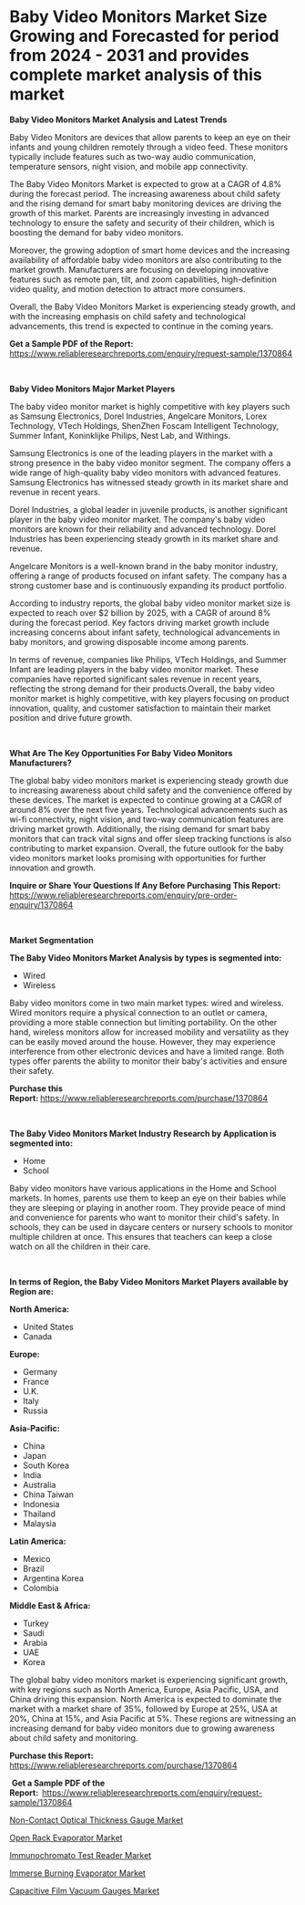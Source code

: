 <p><h1>Baby Video Monitors Market Size Growing and Forecasted for period from 2024 - 2031 and provides complete market analysis of this market</h1></p><p><strong>Baby Video Monitors Market Analysis and Latest Trends</strong></p>
<p><p>Baby Video Monitors are devices that allow parents to keep an eye on their infants and young children remotely through a video feed. These monitors typically include features such as two-way audio communication, temperature sensors, night vision, and mobile app connectivity.</p><p>The Baby Video Monitors Market is expected to grow at a CAGR of 4.8% during the forecast period. The increasing awareness about child safety and the rising demand for smart baby monitoring devices are driving the growth of this market. Parents are increasingly investing in advanced technology to ensure the safety and security of their children, which is boosting the demand for baby video monitors.</p><p>Moreover, the growing adoption of smart home devices and the increasing availability of affordable baby video monitors are also contributing to the market growth. Manufacturers are focusing on developing innovative features such as remote pan, tilt, and zoom capabilities, high-definition video quality, and motion detection to attract more consumers.</p><p>Overall, the Baby Video Monitors Market is experiencing steady growth, and with the increasing emphasis on child safety and technological advancements, this trend is expected to continue in the coming years.</p></p>
<p><strong>Get a Sample PDF of the Report:&nbsp;</strong> <a href="https://www.reliableresearchreports.com/enquiry/request-sample/1370864">https://www.reliableresearchreports.com/enquiry/request-sample/1370864</a></p>
<p>&nbsp;</p>
<p><strong>Baby Video Monitors Major Market Players</strong></p>
<p><p>The baby video monitor market is highly competitive with key players such as Samsung Electronics, Dorel Industries, Angelcare Monitors, Lorex Technology, VTech Holdings, ShenZhen Foscam Intelligent Technology, Summer Infant, Koninklijke Philips, Nest Lab, and Withings. </p><p>Samsung Electronics is one of the leading players in the market with a strong presence in the baby video monitor segment. The company offers a wide range of high-quality baby video monitors with advanced features. Samsung Electronics has witnessed steady growth in its market share and revenue in recent years.</p><p>Dorel Industries, a global leader in juvenile products, is another significant player in the baby video monitor market. The company's baby video monitors are known for their reliability and advanced technology. Dorel Industries has been experiencing steady growth in its market share and revenue.</p><p>Angelcare Monitors is a well-known brand in the baby monitor industry, offering a range of products focused on infant safety. The company has a strong customer base and is continuously expanding its product portfolio.</p><p>According to industry reports, the global baby video monitor market size is expected to reach over $2 billion by 2025, with a CAGR of around 8% during the forecast period. Key factors driving market growth include increasing concerns about infant safety, technological advancements in baby monitors, and growing disposable income among parents.</p><p>In terms of revenue, companies like Philips, VTech Holdings, and Summer Infant are leading players in the baby video monitor market. These companies have reported significant sales revenue in recent years, reflecting the strong demand for their products.Overall, the baby video monitor market is highly competitive, with key players focusing on product innovation, quality, and customer satisfaction to maintain their market position and drive future growth.</p></p>
<p>&nbsp;</p>
<p><strong>What Are The Key Opportunities For Baby Video Monitors Manufacturers?</strong></p>
<p><p>The global baby video monitors market is experiencing steady growth due to increasing awareness about child safety and the convenience offered by these devices. The market is expected to continue growing at a CAGR of around 8% over the next five years. Technological advancements such as wi-fi connectivity, night vision, and two-way communication features are driving market growth. Additionally, the rising demand for smart baby monitors that can track vital signs and offer sleep tracking functions is also contributing to market expansion. Overall, the future outlook for the baby video monitors market looks promising with opportunities for further innovation and growth.</p></p>
<p><strong>Inquire or Share Your Questions If Any Before Purchasing This Report:</strong> <a href="https://www.reliableresearchreports.com/enquiry/pre-order-enquiry/1370864">https://www.reliableresearchreports.com/enquiry/pre-order-enquiry/1370864</a></p>
<p>&nbsp;</p>
<p><strong>Market Segmentation</strong></p>
<p><strong>The Baby Video Monitors Market Analysis by types is segmented into:</strong></p>
<p><ul><li>Wired</li><li>Wireless</li></ul></p>
<p><p>Baby video monitors come in two main market types: wired and wireless. Wired monitors require a physical connection to an outlet or camera, providing a more stable connection but limiting portability. On the other hand, wireless monitors allow for increased mobility and versatility as they can be easily moved around the house. However, they may experience interference from other electronic devices and have a limited range. Both types offer parents the ability to monitor their baby's activities and ensure their safety.</p></p>
<p><strong>Purchase this Report:&nbsp;</strong><a href="https://www.reliableresearchreports.com/purchase/1370864">https://www.reliableresearchreports.com/purchase/1370864</a></p>
<p>&nbsp;</p>
<p><strong>The Baby Video Monitors Market Industry Research by Application is segmented into:</strong></p>
<p><ul><li>Home</li><li>School</li></ul></p>
<p><p>Baby video monitors have various applications in the Home and School markets. In homes, parents use them to keep an eye on their babies while they are sleeping or playing in another room. They provide peace of mind and convenience for parents who want to monitor their child's safety. In schools, they can be used in daycare centers or nursery schools to monitor multiple children at once. This ensures that teachers can keep a close watch on all the children in their care.</p></p>
<p>&nbsp;</p>
<p><strong>In terms of Region, the Baby Video Monitors Market Players available by Region are:</strong></p>
<p>
    <p> <strong> North America: </strong>
        <ul>
            <li>United States</li>
            <li>Canada</li>
        </ul>
        </p> 
    <p> <strong> Europe: </strong>
        <ul>
            <li>Germany</li>
            <li>France</li>
            <li>U.K.</li>
            <li>Italy</li>
            <li>Russia</li>
        </ul>
        </p> 
    <p> <strong> Asia-Pacific: </strong>
        <ul>
            <li>China</li>
            <li>Japan</li>
            <li>South Korea</li>
            <li>India</li>
            <li>Australia</li>
            <li>China Taiwan</li>
            <li>Indonesia</li>
            <li>Thailand</li>
            <li>Malaysia</li>
        </ul>
        </p> 
    <p> <strong> Latin America: </strong>
        <ul>
            <li>Mexico</li>
            <li>Brazil</li>
            <li>Argentina Korea</li>
            <li>Colombia</li>
        </ul>
        </p> 
    <p> <strong> Middle East & Africa: </strong>
        <ul>
            <li>Turkey</li>
            <li>Saudi</li>
            <li>Arabia</li>
            <li>UAE</li>
            <li>Korea</li>
        </ul>
    </p>
    </p>
<p><p>The global baby video monitors market is experiencing significant growth, with key regions such as North America, Europe, Asia Pacific, USA, and China driving this expansion. North America is expected to dominate the market with a market share of 35%, followed by Europe at 25%, USA at 20%, China at 15%, and Asia Pacific at 5%. These regions are witnessing an increasing demand for baby video monitors due to growing awareness about child safety and monitoring.</p></p>
<p><strong>Purchase this Report: </strong><a href="https://www.reliableresearchreports.com/purchase/1370864">https://www.reliableresearchreports.com/purchase/1370864</a></p>
<p>&nbsp;<strong>Get a Sample PDF of the Report:&nbsp;&nbsp;</strong><a href="https://www.reliableresearchreports.com/enquiry/request-sample/1370864">https://www.reliableresearchreports.com/enquiry/request-sample/1370864</a></p>
<p><strong></strong></p>
<p><p><a href="https://medium.com/@jerryobrien756/non-contact-optical-thickness-gauge-market-size-and-market-trends-complete-industry-overview-2024-fc2058aa8b6d">Non-Contact Optical Thickness Gauge Market</a></p><p><a href="https://medium.com/@ericahahn435/open-rack-evaporator-nbsp-market-focuses-on-market-share-size-and-projected-forecast-till-2031-c8201ae11316">Open Rack Evaporator Market</a></p><p><a href="https://medium.com/@jerryobrien756/immunochromato-test-reader-market-report-reveals-the-latest-trends-and-growth-opportunities-of-this-e3a50a6c646e">Immunochromato Test Reader Market</a></p><p><a href="https://medium.com/@ericahahn435/immerse-burning-evaporator-market-competitive-analysis-market-trends-and-forecast-to-2031-989b19aefbbe">Immerse Burning Evaporator Market</a></p><p><a href="https://medium.com/@ericahahn435/capacitive-film-vacuum-gauges-market-trends-and-market-analysis-forecasted-for-period-2024-2031-ac06bd91ea55">Capacitive Film Vacuum Gauges Market</a></p></p>